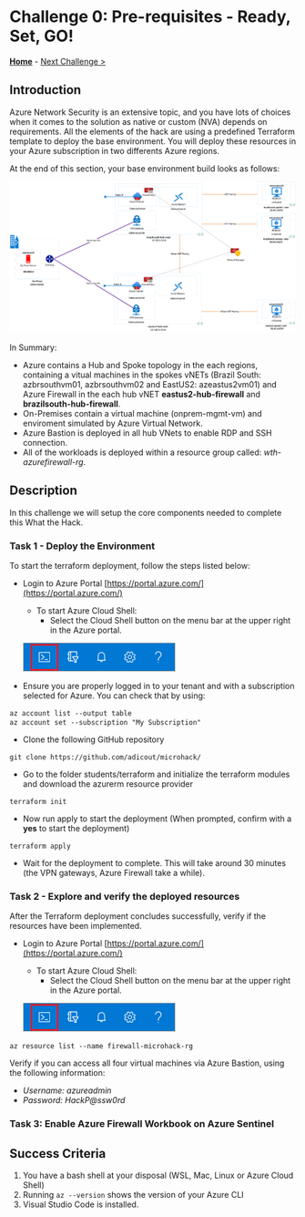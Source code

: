 # Challenge 0: Pre-requisites - Ready, Set, GO! 

**[Home](../README.md)** - [Next Challenge >](./01-intra-forwarding.md)

## Introduction

Azure Network Security is an extensive topic, and you have lots of choices when it comes to the solution as native or custom (NVA) depends on requirements. All the elements of the hack are using a predefined Terraform template to deploy the base environment. You will deploy these resources in your Azure subscription in two differents Azure regions.

At the end of this section, your base environment build looks as follows:</br>

![Firewall Architecture](images/firewall-architeture.png)

In Summary:

- Azure contains a Hub and Spoke topology in the each regions, containing a vitual machines in the spokes vNETs (Brazil South: azbrsouthvm01, azbrsouthvm02 and EastUS2: azeastus2vm01) and Azure Firewall in the each hub vNET  **eastus2-hub-firewall** and **brazilsouth-hub-firewall**.
- On-Premises contain a virtual machine (onprem-mgmt-vm) and enviroment simulated by Azure Virtual Network.
- Azure Bastion is deployed in all hub VNets to enable RDP and SSH connection.
- All of the workloads is deployed within a resource group called: *wth-azurefirewall-rg*.

## Description

In this challenge we will setup the core components needed to complete this What the Hack.

### Task 1 - Deploy the Environment

To start the terraform deployment, follow the steps listed below:

- Login to Azure Portal [https://portal.azure.com/](https://portal.azure.com/)
    - To start Azure Cloud Shell:
        - Select the Cloud Shell button on the menu bar at the upper right in the Azure portal. 

    ![Menu](images/hdi-cloud-shell-menu.png)

- Ensure you are properly logged in to your tenant and with a subscription selected for Azure. You can check that by using:

```azure cli
az account list --output table
az account set --subscription "My Subscription"
```

- Clone the following GitHub repository 

```azure cli
git clone https://github.com/adicout/microhack/
```

- Go to the folder students/terraform and initialize the terraform modules and download the azurerm resource provider

```azure cli
terraform init
```

- Now run apply to start the deployment (When prompted, confirm with a **yes** to start the deployment)

```azure cli
terraform apply
```

- Wait for the deployment to complete. This will take around 30 minutes (the VPN gateways, Azure Firewall take a while).

### Task 2 - Explore and verify the deployed resources

After the Terraform deployment concludes successfully, verify if the resources have been implemented.

- Login to Azure Portal [https://portal.azure.com/](https://portal.azure.com/)
    - To start Azure Cloud Shell:
        - Select the Cloud Shell button on the menu bar at the upper right in the Azure portal. 

    ![Menu](images/hdi-cloud-shell-menu.png)

```azure cli
az resource list --name firewall-microhack-rg
```
Verify if you can access all four virtual machines via Azure Bastion, using the following information:

- *Username: azureadmin*</br>
- *Password: HackP@ssw0rd* 

### Task 3: Enable Azure Firewall Workbook on Azure Sentinel

## Success Criteria

1. You have a bash shell at your disposal (WSL, Mac, Linux or Azure Cloud Shell)
1. Running `az --version` shows the version of your Azure CLI
1. Visual Studio Code is installed.
